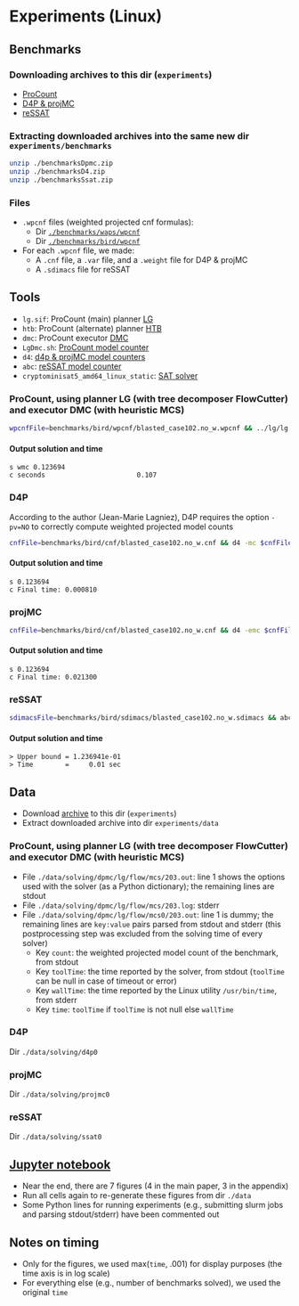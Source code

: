 # Experiments (Linux)

<!-- ####################################################################### -->

## Benchmarks

### Downloading archives to this dir (`experiments`)
- [ProCount](https://github.com/vardigroup/DPMC/releases/download/v2.0.0/benchmarksDpmc.zip)
- [D4P & projMC](https://github.com/vardigroup/DPMC/releases/download/v2.0.0/benchmarksD4.zip)
- [reSSAT](https://github.com/vardigroup/DPMC/releases/download/v2.0.0/benchmarksSsat.zip)

### Extracting downloaded archives into the same new dir `experiments/benchmarks`
```bash
unzip ./benchmarksDpmc.zip
unzip ./benchmarksD4.zip
unzip ./benchmarksSsat.zip
```

### Files
- `.wpcnf` files (weighted projected cnf formulas):
  - Dir [`./benchmarks/waps/wpcnf`](https://github.com/meelgroup/WAPS#benchmarks)
  - Dir [`./benchmarks/bird/wpcnf`](https://github.com/meelgroup/ApproxMC#how-to-cite)
- For each `.wpcnf` file, we made:
  - A `.cnf` file, a `.var` file, and a `.weight` file for D4P & projMC
  - A `.sdimacs` file for reSSAT

<!-- ####################################################################### -->

## Tools
- `lg.sif`: ProCount (main) planner [LG](../lg)
- `htb`: ProCount (alternate) planner [HTB](../htb)
- `dmc`: ProCount executor [DMC](../dmc)
- `LgDmc.sh`: [ProCount model counter](./LgDmc.sh)
- `d4`: [d4p & projMC model counters](http://www.cril.univ-artois.fr/KC/d4.html)
- `abc`: [reSSAT model counter](https://github.com/nianzelee/ssatABC)
- `cryptominisat5_amd64_linux_static`: [SAT solver](https://github.com/msoos/cryptominisat)

### ProCount, using planner LG (with tree decomposer FlowCutter) and executor DMC (with heuristic MCS)
```bash
wpcnfFile=benchmarks/bird/wpcnf/blasted_case102.no_w.wpcnf && ../lg/lg.sif "/solvers/flow-cutter-pace17/flow_cutter_pace17 -s 1234567 -p 100" < $wpcnfFile | ../dmc/dmc --cf=$wpcnfFile --jf=-
```
#### Output solution and time
```
s wmc 0.123694
c seconds                       0.107
```

### D4P
According to the author (Jean-Marie Lagniez), D4P requires the option `-pv=NO` to correctly compute weighted projected model counts
```bash
cnfFile=benchmarks/bird/cnf/blasted_case102.no_w.cnf && d4 -mc $cnfFile -fpv=${cnfFile//cnf/var} -wFile=${cnfFile//cnf/weight} -pv=NO
```
#### Output solution and time
```
s 0.123694
c Final time: 0.000810
```

### projMC
```bash
cnfFile=benchmarks/bird/cnf/blasted_case102.no_w.cnf && d4 -emc $cnfFile -fpv=${cnfFile//cnf/var} -wFile=${cnfFile//cnf/weight}
```
#### Output solution and time
```
s 0.123694
c Final time: 0.021300
```

### reSSAT
```bash
sdimacsFile=benchmarks/bird/sdimacs/blasted_case102.no_w.sdimacs && abc -c "ssat $sdimacsFile"
```
#### Output solution and time
```
> Upper bound = 1.236941e-01
> Time        =     0.01 sec
```

<!-- ####################################################################### -->

## Data
- Download [archive](https://github.com/vardigroup/DPMC/releases/download/v2.0.0/data.zip) to this dir (`experiments`)
- Extract downloaded archive into dir `experiments/data`

### ProCount, using planner LG (with tree decomposer FlowCutter) and executor DMC (with heuristic MCS)
- File `./data/solving/dpmc/lg/flow/mcs/203.out`: line 1 shows the options used with the solver (as a Python dictionary); the remaining lines are stdout
- File `./data/solving/dpmc/lg/flow/mcs/203.log`: stderr
- File `./data/solving/dpmc/lg/flow/mcs0/203.out`: line 1 is dummy; the remaining lines are `key:value` pairs parsed from stdout and stderr (this postprocessing step was excluded from the solving time of every solver)
  - Key `count`: the weighted projected model count of the benchmark, from stdout
  - Key `toolTime`: the time reported by the solver, from stdout (`toolTime` can be null in case of timeout or error)
  - Key `wallTime`: the time reported by the Linux utility `/usr/bin/time`, from stderr
  - Key `time`: `toolTime` if `toolTime` is not null else `wallTime`

### D4P
Dir `./data/solving/d4p0`

### projMC
Dir `./data/solving/projmc0`

### reSSAT
Dir `./data/solving/ssat0`

<!-- ####################################################################### -->

## [Jupyter notebook](./procount.ipynb)
- Near the end, there are 7 figures (4 in the main paper, 3 in the appendix)
- Run all cells again to re-generate these figures from dir `./data`
- Some Python lines for running experiments (e.g., submitting slurm jobs and parsing stdout/stderr) have been commented out

<!-- ####################################################################### -->

## Notes on timing
- Only for the figures, we used max(`time`, .001) for display purposes (the time axis is in log scale)
- For everything else (e.g., number of benchmarks solved), we used the original `time`
